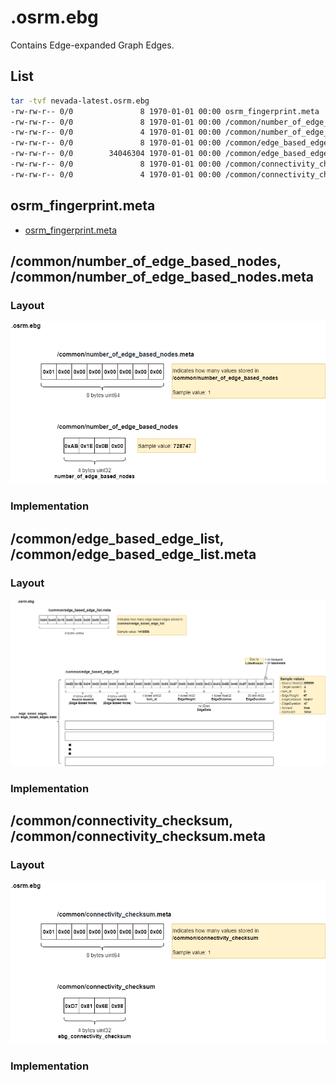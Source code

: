 # .osrm.ebg
Contains Edge-expanded Graph Edges.     

## List

```bash
tar -tvf nevada-latest.osrm.ebg
-rw-rw-r-- 0/0               8 1970-01-01 00:00 osrm_fingerprint.meta
-rw-rw-r-- 0/0               8 1970-01-01 00:00 /common/number_of_edge_based_nodes.meta
-rw-rw-r-- 0/0               4 1970-01-01 00:00 /common/number_of_edge_based_nodes
-rw-rw-r-- 0/0               8 1970-01-01 00:00 /common/edge_based_edge_list.meta
-rw-rw-r-- 0/0        34046304 1970-01-01 00:00 /common/edge_based_edge_list
-rw-rw-r-- 0/0               8 1970-01-01 00:00 /common/connectivity_checksum.meta
-rw-rw-r-- 0/0               4 1970-01-01 00:00 /common/connectivity_checksum
```

## osrm_fingerprint.meta
- [osrm_fingerprint.meta](./fingerprint.md)

## /common/number_of_edge_based_nodes, /common/number_of_edge_based_nodes.meta

### Layout
![](./graph/map.osrm.ebg.common.number_of_edge_based_nodes.png)

### Implementation


## /common/edge_based_edge_list, /common/edge_based_edge_list.meta

### Layout
![](./graph/map.osrm.ebg.common.edge_based_edge_list.png)

### Implementation

## /common/connectivity_checksum, /common/connectivity_checksum.meta

### Layout
![](./graph/map.osrm.ebg.common.connectivity_checksum.png)

### Implementation

